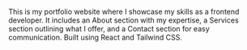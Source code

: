 This is my portfolio website where I showcase my skills as a frontend developer. It includes an About section with my expertise, a Services section outlining what I offer, and a Contact section for easy communication. Built using React and Tailwind CSS.
